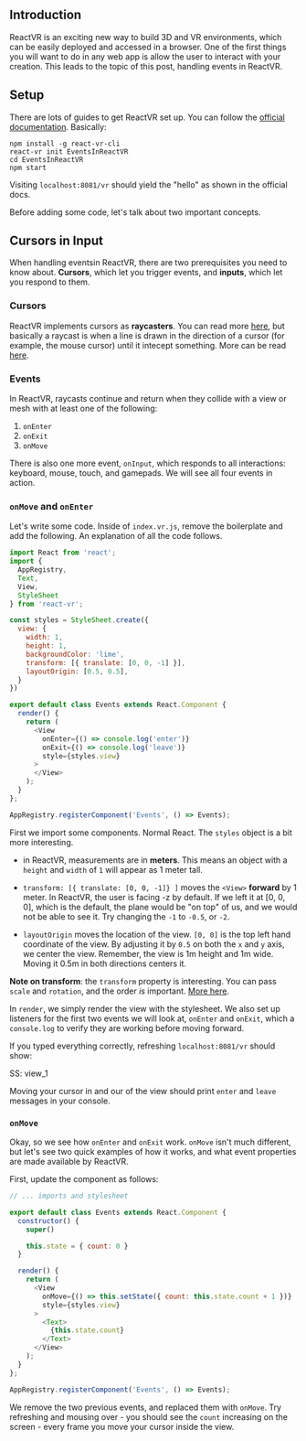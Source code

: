 ## Introduction

ReactVR is an exciting new way to build 3D and VR environments, which can be easily deployed and accessed in a browser. One of the first things you will want to do in any web app is allow the user to interact with your creation. This leads to the topic of this post, handling events in ReactVR.

## Setup

There are lots of guides to get ReactVR set up. You can follow the [official documentation](https://facebook.github.io/react-vr/docs/getting-started.html). Basically:

```
npm install -g react-vr-cli
react-vr init EventsInReactVR
cd EventsInReactVR
npm start
```

Visiting `localhost:8081/vr` should yield the "hello" as shown in the official docs.

Before adding some code, let's talk about two important concepts.

## Cursors in Input

When handling eventsin ReactVR, there are two prerequisites you need to know about. __Cursors__, which let you trigger events, and __inputs__, which let you respond to them.

### Cursors

ReactVR implements cursors as __raycasters__. You can read more [here](https://en.wikipedia.org/wiki/Ray_casting), but basically a raycast is when a line is drawn in the direction of a cursor (for example, the mouse cursor) until it intecept something. More can be read [here](https://facebook.github.io/react-vr/docs/input.html#cursor-systems).


### Events
In ReactVR, raycasts continue and return when they collide with a view or mesh with at least one of the following:

1. `onEnter`
2. `onExit`
3. `onMove`

There is also one more event, `onInput`, which responds to all interactions: keyboard, mouse, touch, and gamepads. We will see all four events in action.

### `onMove` and `onEnter`

Let's write some code. Inside of `index.vr.js`, remove the boilerplate and add the following. An explanation of all the code follows.


```js
import React from 'react';
import {
  AppRegistry,
  Text,
  View,
  StyleSheet
} from 'react-vr';

const styles = StyleSheet.create({
  view: {
    width: 1,
    height: 1,
    backgroundColor: 'lime',
    transform: [{ translate: [0, 0, -1] }],
    layoutOrigin: [0.5, 0.5],
  }
})

export default class Events extends React.Component {
  render() {
    return (
      <View 
        onEnter={() => console.log('enter')}
        onExit={() => console.log('leave')}
        style={styles.view}
      >
      </View>
    );
  }
};

AppRegistry.registerComponent('Events', () => Events);
```

First we import some components. Normal React. The `styles` object is a bit more interesting. 

- in ReactVR, measurements are in __meters__. This means an object with a `height` and `width` of `1` will appear as 1 meter tall. 

- `transform: [{ translate: [0, 0, -1]} ]` moves the `<View>` __forward__ by 1 meter. In ReactVR, the user is facing -z by default. If we left it at [0, 0, 0], which is the default, the plane would be "on top" of us, and we would not be able to see it. Try changing the `-1` to `-0.5`, or `-2`.

- `layoutOrigin` moves the location of the view. `[0, 0]` is the top left hand coordinate of the view. By adjusting it by `0.5` on both the `x` and `y` axis, we center the view. Remember, the view is 1m height and 1m wide. Moving it 0.5m in both directions centers it.

__Note on transform__: the `transform` property is interesting. You can pass `scale` and `rotation`, and the order *is* important. [More here](https://facebook.github.io/react-vr/docs/3dcoordinates-and-transforms.html).

In `render`, we simply render the view with the stylesheet. We also set up listeners for the first two events we will look at, `onEnter` and `onExit`, which a `console.log` to verify they are working before moving forward.

If you typed everything correctly, refreshing `localhost:8081/vr` should show:

SS: view_1

Moving your cursor in and our of the view should print `enter` and `leave` messages in your console.

### `onMove`

Okay, so we see how `onEnter` and `onExit` work. `onMove` isn't much different, but let's see two quick examples of how it works, and what event properties are made available by ReactVR.

First, update the component as follows:

```js
// ... imports and stylesheet

export default class Events extends React.Component {
  constructor() {
    super()

    this.state = { count: 0 }
  }

  render() {
    return (
      <View 
        onMove={() => this.setState({ count: this.state.count + 1 })}
        style={styles.view}
      >
        <Text>
          {this.state.count}
        </Text>
      </View>
    );
  }
};

AppRegistry.registerComponent('Events', () => Events);
```

We remove the two previous events, and replaced them with `onMove`. Try refreshing and mousing over - you should see the `count` increasing on the screen - every frame you move your cursor inside the view.
